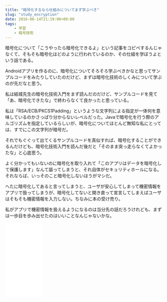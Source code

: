 ```yaml
---
title: "暗号化するなら仕組みについてまず学ぶべき"
slug: "study_encryption"
date: 2016-06-14T21:19:00+09:00
tags:
    - 学習
    - 暗号技術
---
```


暗号化について「こうやったら暗号化できるよ」という記事をコピペするんじゃなくて、そもそも暗号化はどのように行われているのか、その仕組を学ぼうよという話である。

<!--more-->

Androidアプリを作るのに、暗号化についてそろそろ学ぶべきかなと思ってサンプルコードをみたりしていたのだけど、まずは暗号化技術のしくみについて学ぶのが先だなと思う。

私は結城先生の暗号化技術入門をまず読んだのだけど、サンプルコードを見て「あ、暗号化できたな」で終わらなくて良かったと思っている。

私は「RSA/ECB/PKCS1Padding」というような文字列による指定が一体何を意味しているのかさっぱり分からないレベルだった。Javaで暗号化を行う際のアルゴリズムを指定しているらしいが、暗号化についてほとんど無知な私にとっては、すでにこの文字列が暗号だ。

それでもぐぐって出てくるサンプルコードを真似すれば、暗号化することができるんだけども、暗号化技術入門を読んだ後だと「そのまま突っ走らなくてよかったな」と心底思う。

よく分かってもいないのに暗号化を取り入れて「このアプリはデータを暗号化して保護します」なんて謳ってしまうと、それ自体がセキュリティホールになる。それならば、いっそのこと暗号化しないほうがマシだ。

へたに暗号化してあると言ってしまうと、ユーザが安心してしまって機密情報をアプリで扱ってしまうが、暗号化してないと開き直って宣言してしまえばユーザはそもそも機密情報を入力しない。ちなみに本の受け売り。

私がアプリで機密情報を扱えるようになるのは当分先の話だろうけれども、まずは一歩目を歩み出せたのはいいことなんじゃないかな。

<iframe style="width:120px;height:240px;" marginwidth="0" marginheight="0" scrolling="no" frameborder="0" src="//rcm-fe.amazon-adsystem.com/e/cm?lt1=_blank&bc1=000000&IS2=1&bg1=FFFFFF&fc1=000000&lc1=0000FF&t=illusionspace-22&language=ja_JP&o=9&p=8&l=as4&m=amazon&f=ifr&ref=as_ss_li_til&asins=4797382228&linkId=445be23519f2a1f4e020e54ccfce4dac"></iframe>

